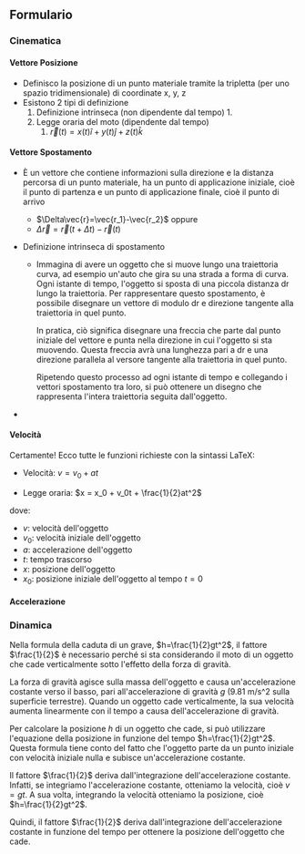 ## Formulario

### Cinematica

#### Vettore Posizione

- Definisco la posizione di un punto materiale tramite la tripletta (per uno spazio tridimensionale) di coordinate x, y, z
- Esistono 2 tipi di definizione
	1. Definizione intrinseca (non dipendente dal tempo)
		1. 
	2. Legge oraria del moto (dipendente dal tempo)
		1. $\vec{r}(t) = x(t)\hat{i}+y(t)\hat{j}+z(t)\hat{k}$ 

#### Vettore Spostamento

- È un vettore che contiene informazioni sulla direzione e la distanza percorsa di un punto materiale, ha un punto di applicazione iniziale, cioè il punto di partenza e un punto di applicazione finale, cioè il punto di arrivo
	- $\Delta\vec{r}=\vec{r_1}-\vec{r_2}$ oppure 
	- $\Delta\vec{r}=\vec{r}(t+\Delta t)-\vec{r}(t)$ 
- Definizione intrinseca di spostamento
	- Immagina di avere un oggetto che si muove lungo una traiettoria curva, ad esempio un'auto che gira su una strada a forma di curva. Ogni istante di tempo, l'oggetto si sposta di una piccola distanza dr lungo la traiettoria. Per rappresentare questo spostamento, è possibile disegnare un vettore di modulo dr e direzione tangente alla traiettoria in quel punto.

		In pratica, ciò significa disegnare una freccia che parte dal punto iniziale del vettore e punta nella direzione in cui l'oggetto si sta muovendo. Questa freccia avrà una lunghezza pari a dr e una direzione parallela al versore tangente alla traiettoria in quel punto.

		Ripetendo questo processo ad ogni istante di tempo e collegando i vettori spostamento tra loro, si può ottenere un disegno che rappresenta l'intera traiettoria seguita dall'oggetto.

- 

#### Velocità

Certamente! Ecco tutte le funzioni richieste con la sintassi LaTeX:

- Velocità: $v = v_0 + at$
	
- Legge oraria: $x = x_0 + v_0t + \frac{1}{2}at^2$

dove:

- $v$: velocità dell'oggetto
- $v_0$: velocità iniziale dell'oggetto
- $a$: accelerazione dell'oggetto
- $t$: tempo trascorso
- $x$: posizione dell'oggetto
- $x_0$: posizione iniziale dell'oggetto al tempo $t=0$

#### Accelerazione

### Dinamica

Nella formula della caduta di un grave, $h=\frac{1}{2}gt^2$, il fattore $\frac{1}{2}$ è necessario perché si sta considerando il moto di un oggetto che cade verticalmente sotto l'effetto della forza di gravità.

La forza di gravità agisce sulla massa dell'oggetto e causa un'accelerazione costante verso il basso, pari all'accelerazione di gravità $g$ (9.81 m/s^2 sulla superficie terrestre). Quando un oggetto cade verticalmente, la sua velocità aumenta linearmente con il tempo a causa dell'accelerazione di gravità.

Per calcolare la posizione $h$ di un oggetto che cade, si può utilizzare l'equazione della posizione in funzione del tempo $h=\frac{1}{2}gt^2$. Questa formula tiene conto del fatto che l'oggetto parte da un punto iniziale con velocità iniziale nulla e subisce un'accelerazione costante.

Il fattore $\frac{1}{2}$ deriva dall'integrazione dell'accelerazione costante. Infatti, se integriamo l'accelerazione costante, otteniamo la velocità, cioè $v=gt$. A sua volta, integrando la velocità otteniamo la posizione, cioè $h=\frac{1}{2}gt^2$.

Quindi, il fattore $\frac{1}{2}$ deriva dall'integrazione dell'accelerazione costante in funzione del tempo per ottenere la posizione dell'oggetto che cade.